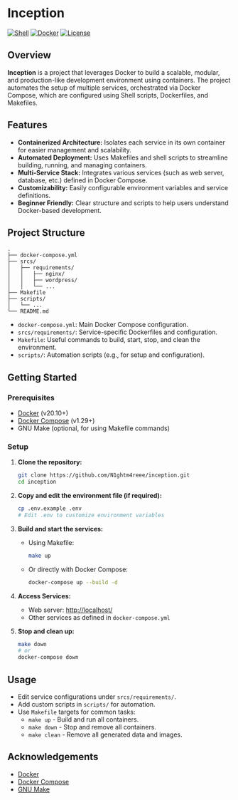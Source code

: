 # Inception

[![Shell](https://img.shields.io/badge/language-shell-blue.svg)](https://www.gnu.org/software/bash/)
[![Docker](https://img.shields.io/badge/container-docker-blue.svg)](https://www.docker.com/)
[![License](https://img.shields.io/badge/license-MIT-green.svg)](LICENSE)

## Overview

**Inception** is a project that leverages Docker to build a scalable, modular, and production-like development environment using containers. The project automates the setup of multiple services, orchestrated via Docker Compose, which are configured using Shell scripts, Dockerfiles, and Makefiles.

## Features

- **Containerized Architecture:** Isolates each service in its own container for easier management and scalability.
- **Automated Deployment:** Uses Makefiles and shell scripts to streamline building, running, and managing containers.
- **Multi-Service Stack:** Integrates various services (such as web server, database, etc.) defined in Docker Compose.
- **Customizability:** Easily configurable environment variables and service definitions.
- **Beginner Friendly:** Clear structure and scripts to help users understand Docker-based development.

## Project Structure

```
.
├── docker-compose.yml
├── srcs/
│   ├── requirements/
│   │   ├── nginx/
│   │   ├── wordpress/
│   │   └── ...
├── Makefile
├── scripts/
│   └── ...
└── README.md
```

- `docker-compose.yml`: Main Docker Compose configuration.
- `srcs/requirements/`: Service-specific Dockerfiles and configuration.
- `Makefile`: Useful commands to build, start, stop, and clean the environment.
- `scripts/`: Automation scripts (e.g., for setup and configuration).

## Getting Started

### Prerequisites

- [Docker](https://www.docker.com/get-started) (v20.10+)
- [Docker Compose](https://docs.docker.com/compose/) (v1.29+)
- GNU Make (optional, for using Makefile commands)

### Setup

1. **Clone the repository:**
   ```sh
   git clone https://github.com/N1ghtm4reee/inception.git
   cd inception
   ```

2. **Copy and edit the environment file (if required):**
   ```sh
   cp .env.example .env
   # Edit .env to customize environment variables
   ```

3. **Build and start the services:**
   - Using Makefile:
     ```sh
     make up
     ```
   - Or directly with Docker Compose:
     ```sh
     docker-compose up --build -d
     ```

4. **Access Services:**
   - Web server: [http://localhost/](http://localhost/)
   - Other services as defined in `docker-compose.yml`

5. **Stop and clean up:**
   ```sh
   make down
   # or
   docker-compose down
   ```

## Usage

- Edit service configurations under `srcs/requirements/`.
- Add custom scripts in `scripts/` for automation.
- Use `Makefile` targets for common tasks:
  - `make up` - Build and run all containers.
  - `make down` - Stop and remove all containers.
  - `make clean` - Remove all generated data and images.

## Acknowledgements

- [Docker](https://www.docker.com/)
- [Docker Compose](https://docs.docker.com/compose/)
- [GNU Make](https://www.gnu.org/software/make/)
